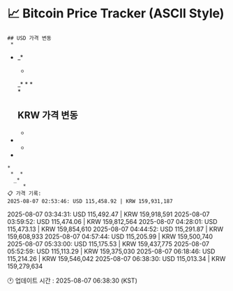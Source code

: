 # 📈 Bitcoin Price Tracker (ASCII Style)
    ## USD 가격 변동 
     *        
* _*      
          
    *     
          
     _* * 
       *  
         *
    ## KRW 가격 변동
    *         
 * *      
  *       
          
    *     
     *  * 
      _*  
         *
    📋 가격 기록:
    2025-08-07 02:53:46: USD 115,458.92 | KRW 159,931,187
2025-08-07 03:34:31: USD 115,492.47 | KRW 159,918,591
2025-08-07 03:59:52: USD 115,474.06 | KRW 159,812,564
2025-08-07 04:28:01: USD 115,473.13 | KRW 159,854,610
2025-08-07 04:44:52: USD 115,291.87 | KRW 159,608,933
2025-08-07 04:57:44: USD 115,205.99 | KRW 159,500,740
2025-08-07 05:33:00: USD 115,175.53 | KRW 159,437,775
2025-08-07 05:52:59: USD 115,113.29 | KRW 159,375,030
2025-08-07 06:18:46: USD 115,214.26 | KRW 159,546,042
2025-08-07 06:38:30: USD 115,013.34 | KRW 159,279,634
    
🕐 업데이트 시간 : 2025-08-07 06:38:30 (KST)
